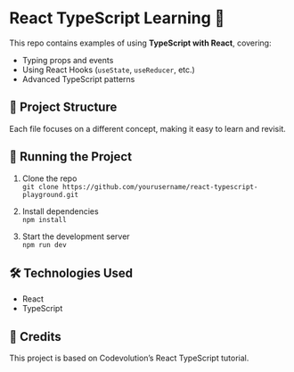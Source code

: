 # React TypeScript Learning 🎯

This repo contains examples of using **TypeScript with React**, covering:
- Typing props and events
- Using React Hooks (`useState`, `useReducer`, etc.)
- Advanced TypeScript patterns

## 📁 Project Structure
Each file focuses on a different concept, making it easy to learn and revisit.

## 🚀 Running the Project
1. Clone the repo  
```git clone https://github.com/yourusername/react-typescript-playground.git```


2. Install dependencies  
```npm install```

3. Start the development server  
```npm run dev```


## 🛠️ Technologies Used
- React
- TypeScript

## 📜 Credits
This project is based on Codevolution’s React TypeScript tutorial.
